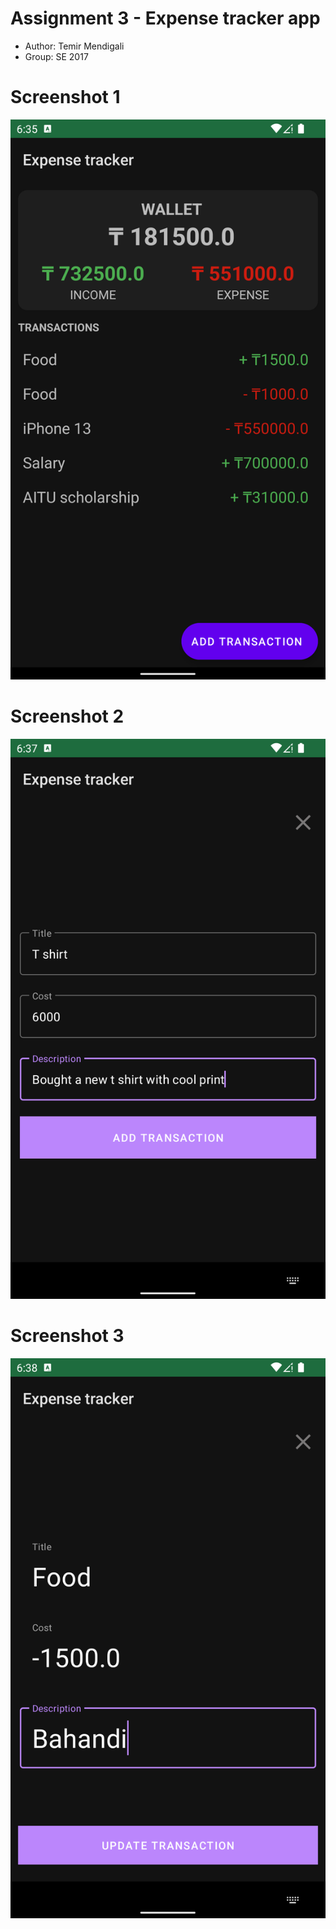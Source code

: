 # Assignment 3 - Expense tracker app

* Author: Temir Mendigali
* Group: SE 2017

# Screenshot 1
![Screenshot 1](./screenshots/screenshot1.png "Screenshot 1")

# Screenshot 2
![Screenshot 2](./screenshots/screenshot2.png "Screenshot 2")

# Screenshot 3
![Screenshot 3](./screenshots/screenshot3.png "Screenshot 3")

